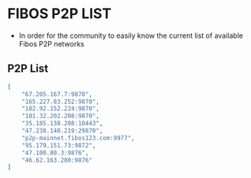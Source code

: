 # FIBOS P2P LIST

* In order for the community to easily know the current list of available Fibos P2P networks

## P2P List

```json
[
    "67.205.167.7:9870",
    "165.227.83.252:9870",
    "182.92.152.224:9870",
    "101.32.202.208:9870",
    "35.185.138.208:10443",
    "47.238.140.219:29870",
    "p2p-mainnet.fibos123.com:9977",
    "95.179.151.73:9872",
    "47.100.80.3:9876",
    "46.62.163.200:9876"
]
```
